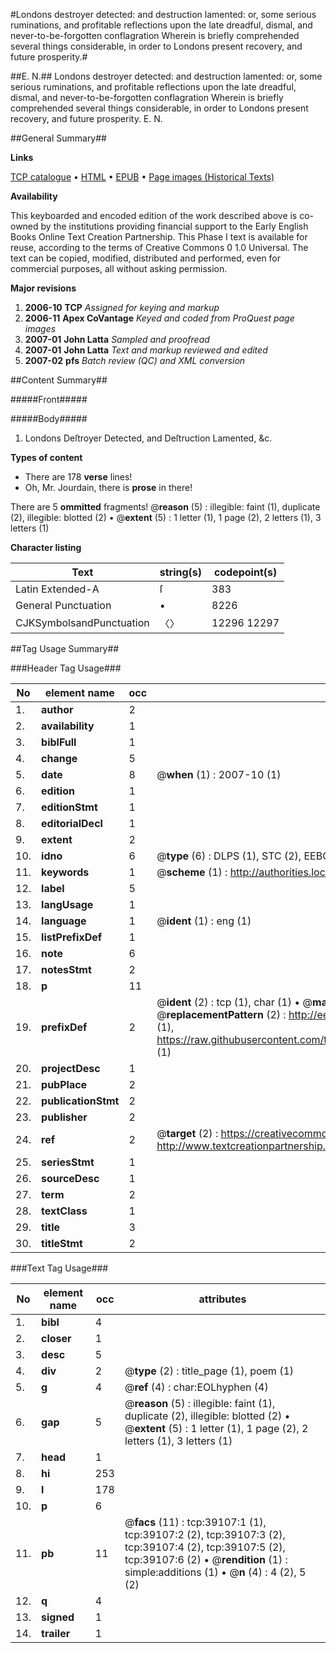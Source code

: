 #Londons destroyer detected: and destruction lamented: or, some serious ruminations, and profitable reflections upon the late dreadful, dismal, and never-to-be-forgotten conflagration Wherein is briefly comprehended several things considerable, in order to Londons present recovery, and future prosperity.#

##E. N.##
Londons destroyer detected: and destruction lamented: or, some serious ruminations, and profitable reflections upon the late dreadful, dismal, and never-to-be-forgotten conflagration Wherein is briefly comprehended several things considerable, in order to Londons present recovery, and future prosperity.
E. N.

##General Summary##

**Links**

[TCP catalogue](http://www.ota.ox.ac.uk/tcp/)  • 
[HTML](http://tei.it.ox.ac.uk/tcp/Texts-HTML/free/A52/A52519.html)  • 
[EPUB](http://tei.it.ox.ac.uk/tcp/Texts-EPUB/free/A52/A52519.epub) • 
[Page images (Historical Texts)](https://data.historicaltexts.jisc.ac.uk/view?pubId=eebo-99834605e&pageId=eebo-99834605e-39107-1)

**Availability**

This keyboarded and encoded edition of the
	       work described above is co-owned by the institutions
	       providing financial support to the Early English Books
	       Online Text Creation Partnership. This Phase I text is
	       available for reuse, according to the terms of Creative
	       Commons 0 1.0 Universal. The text can be copied,
	       modified, distributed and performed, even for
	       commercial purposes, all without asking permission.

**Major revisions**

1. __2006-10__ __TCP__ *Assigned for keying and markup*
1. __2006-11__ __Apex CoVantage__ *Keyed and coded from ProQuest page images*
1. __2007-01__ __John Latta__ *Sampled and proofread*
1. __2007-01__ __John Latta__ *Text and markup reviewed and edited*
1. __2007-02__ __pfs__ *Batch review (QC) and XML conversion*

##Content Summary##

#####Front#####

#####Body#####

1. Londons Deſtroyer Detected, and Deſtruction Lamented, &c.

**Types of content**

  * There are 178 **verse** lines!
  * Oh, Mr. Jourdain, there is **prose** in there!

There are 5 **ommitted** fragments! 
 @__reason__ (5) : illegible: faint (1), duplicate (2), illegible: blotted (2)  •  @__extent__ (5) : 1 letter (1), 1 page (2), 2 letters (1), 3 letters (1)

**Character listing**


|Text|string(s)|codepoint(s)|
|---|---|---|
|Latin Extended-A|ſ|383|
|General Punctuation|•|8226|
|CJKSymbolsandPunctuation|〈〉|12296 12297|

##Tag Usage Summary##

###Header Tag Usage###

|No|element name|occ|attributes|
|---|---|---|---|
|1.|__author__|2||
|2.|__availability__|1||
|3.|__biblFull__|1||
|4.|__change__|5||
|5.|__date__|8| @__when__ (1) : 2007-10 (1)|
|6.|__edition__|1||
|7.|__editionStmt__|1||
|8.|__editorialDecl__|1||
|9.|__extent__|2||
|10.|__idno__|6| @__type__ (6) : DLPS (1), STC (2), EEBO-CITATION (1), PROQUEST (1), VID (1)|
|11.|__keywords__|1| @__scheme__ (1) : http://authorities.loc.gov/ (1)|
|12.|__label__|5||
|13.|__langUsage__|1||
|14.|__language__|1| @__ident__ (1) : eng (1)|
|15.|__listPrefixDef__|1||
|16.|__note__|6||
|17.|__notesStmt__|2||
|18.|__p__|11||
|19.|__prefixDef__|2| @__ident__ (2) : tcp (1), char (1)  •  @__matchPattern__ (2) : ([0-9\-]+):([0-9IVX]+) (1), (.+) (1)  •  @__replacementPattern__ (2) : http://eebo.chadwyck.com/downloadtiff?vid=$1&page=$2 (1), https://raw.githubusercontent.com/textcreationpartnership/Texts/master/tcpchars.xml#$1 (1)|
|20.|__projectDesc__|1||
|21.|__pubPlace__|2||
|22.|__publicationStmt__|2||
|23.|__publisher__|2||
|24.|__ref__|2| @__target__ (2) : https://creativecommons.org/publicdomain/zero/1.0/ (1), http://www.textcreationpartnership.org/docs/. (1)|
|25.|__seriesStmt__|1||
|26.|__sourceDesc__|1||
|27.|__term__|2||
|28.|__textClass__|1||
|29.|__title__|3||
|30.|__titleStmt__|2||


###Text Tag Usage###

|No|element name|occ|attributes|
|---|---|---|---|
|1.|__bibl__|4||
|2.|__closer__|1||
|3.|__desc__|5||
|4.|__div__|2| @__type__ (2) : title_page (1), poem (1)|
|5.|__g__|4| @__ref__ (4) : char:EOLhyphen (4)|
|6.|__gap__|5| @__reason__ (5) : illegible: faint (1), duplicate (2), illegible: blotted (2)  •  @__extent__ (5) : 1 letter (1), 1 page (2), 2 letters (1), 3 letters (1)|
|7.|__head__|1||
|8.|__hi__|253||
|9.|__l__|178||
|10.|__p__|6||
|11.|__pb__|11| @__facs__ (11) : tcp:39107:1 (1), tcp:39107:2 (2), tcp:39107:3 (2), tcp:39107:4 (2), tcp:39107:5 (2), tcp:39107:6 (2)  •  @__rendition__ (1) : simple:additions (1)  •  @__n__ (4) : 4 (2), 5 (2)|
|12.|__q__|4||
|13.|__signed__|1||
|14.|__trailer__|1||
